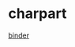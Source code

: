 # charpart

[binder](https://hub.2i2c.mybinder.org/user/pvahakan-charpart-jef8mbc0/doc/tree/varattu_hiukkanen.ipynb)
